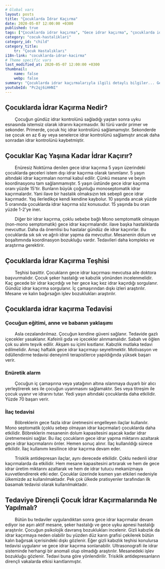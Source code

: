 ```yaml
---
# Global vars
layout: posts
title: "Çocuklarda İdrar Kaçırma"
date: 2020-05-07 12:00:00 +0300
published: true
tags: ["Çocuklarda idrar kaçırma", "Gece idrar kaçırma", "çocuklarda idrar kaçırma tipleri", "Gece idrar kaçırma tedavi", "Enüretik alarm", "çocuklarda idrar kaçırma ilaç", "Çocuklarda İdrar Kaçırma Teşhis", "Çocuklarda idrar kaçırma Tedavi", "Çocuklarda İdrar Kaçırma Nedir" ,  "çocuklarda idrar kaçırma çözüm", "çocuklarda idrar kaçırma ilaç tedavi"]
category: "cocuk-hastaliklari"
category_id: "child"
category_title:
    tr: "Çocuk Hastalıkları"
i18n-link: "cocuklarda-idrar-kacirma"
# Theme specific vars
last_modified_at: 2020-05-07 12:00:00 +0300
thumbnail:
    name: false
    webp: false
summary: "Çocuklarda idrar kaçırmalarıyla ilgili detaylı bilgiler... Gece idrar kaçırma nedir? kaç tipi vardır? Gece idrar kaçırmaları nasıl tedavi edilir? Enüretik alarm, ilaç tedavisi...  Tedaviye dirençli idrar kaçırmalarda ne yapılır?"
youtubeId: "Pc2qj6iHHNI"
---
```


## Çocuklarda İdrar Kaçırma Nedir?

&nbsp;&nbsp;&nbsp;&nbsp;&nbsp;&nbsp;&nbsp;&nbsp;Çocuğun gündüz idrar kontrolünü sağladığı yaştan sonra uyku esnasında istemsiz olarak idrarını kaçırmasıdır. İki türü vardır primer ve sekonder. Primerde, çocuk hiç idrar kontrolünü sağlamamıştır. Sekonderde ise çocuk en az 6 ay veya senelerce idrar kontrolünü sağlamıştır ancak daha sonradan idrar kontrolünü kaybetmiştir.

## Çocuklar Kaç Yaşına Kadar İdrar Kaçırır?

&nbsp;&nbsp;&nbsp;&nbsp;&nbsp;&nbsp;&nbsp;&nbsp;Enüresiz Noktürna denilen gece idrar kaçırma 5 yaşın üzerindeki çocuklarda geceleri istem dışı idrar kaçırma olarak tanımlanır. 5 yaşın altındaki idrar kaçırmaları normal kabul edilir. Çünkü mesane ve beyin koordinasyonu tam sağlanmamıştır. 5 yaşın üstünde gece idrar kaçırma oranı yüzde 15'tir. Bunların büyük çoğunluğu monoseptomatik idrar kaçırmalardır. Yani ilave bir hastalık olmaksızın tek sebepli gece idrar kaçırmadır. Yaş ilerledikçe kendi kendine kaybolur. 10 yaşında ancak yüzde 5 oranında çocuklarda idrar kaçırma söz konusudur. 15 yaşında bu oran yüzde 1-2'ye iner.

&nbsp;&nbsp;&nbsp;&nbsp;&nbsp;&nbsp;&nbsp;&nbsp;Diğer bir idrar kaçırma, çoklu sebebe bağlı Mono semptomatik olmayan (non-mono semptomatik) gece idrar kaçırmalarıdır. ilave başka hastalıklarda mevcuttur. Daha da önemlisi bu hastalar gündüz de idrar kaçırırlar. Bu çocuklarda sık sık ve ağrılı idrar yapma da mevcuttur. Mesanenin dolum ve boşaltımında koordinasyon bozukluğu vardır. Tedavileri daha kompleks ve araştırma gerektirir.

## Çocuklarda İdrar Kaçırma Teşhisi

&nbsp;&nbsp;&nbsp;&nbsp;&nbsp;&nbsp;&nbsp;&nbsp;Teşhisi basittir. Çocukların gece idrar kaçırması mevcutsa aile doktora başvurmalıdır. Çocuk şeker hastalığı ve kabızlık yönünden incelenmelidir. Kaç gecede bir idrar kaçırdığı ve her gece kaç kez idrar kaçırdığı sorgulanır. Gündüz idrar kaçırma sorgulanır. İç çamaşırından dışkı izleri araştırılır. Mesane ve kalın bağırsağın işlev bozuklukları araştırılır.

## Çocuklarda idrar kaçırma Tedavisi

### Çocuğun eğitimi, anne ve babanın yaklaşımı

&nbsp;&nbsp;&nbsp;&nbsp;&nbsp;&nbsp;&nbsp;&nbsp;Asla cezalandırılmaz. Çocuğun kendine güveni sağlanır. Tedavide gazlı içecekler yasaklanır. Kafeinli gıda ve içecekler alınmamalıdır. Sabah ve öğlen çok su alımı teşvik edilir. Akşam su içimi kısıtlanır. Kabızlık mutlaka tedavi edilmelidir. Amaç haftalık gece idrar kaçırmayı seyreltmektir. Motivasyon ve ödüllendirme tedavisi deneyimli terapistlerce yapıldığında yüksek başarı verir.

### Enüretik alarm

&nbsp;&nbsp;&nbsp;&nbsp;&nbsp;&nbsp;&nbsp;&nbsp;Çocuğun iç çamaşırına veya yatağının altına ıslanmaya duyarlı bir alıcı yerleştirerek ses ile çocuğun uyanmasını sağlamaktır. Ses veya titreşim ile çocuk uyanır ve idrarını tutar. Yedi yaşın altındaki çocuklarda daha etkilidir. Yüzde 70 başarı verir.

### İlaç tedavisi

&nbsp;&nbsp;&nbsp;&nbsp;&nbsp;&nbsp;&nbsp;&nbsp;Böbreklerin gece fazla idrar üretmesini engelleyen ilaçlar kullanılır. Mono septomatik (çoklu sebep olmayan idrar kaçırmalar) çocuklarda daha etkilidir. Böbreklerin mesanenin dolum kapasitesini aşacak kadar idrar üretmemesini sağlar. Bu ilaç çocukların gece idrar yapma miktarını azaltarak gece idrar kaçırmalarını önler. Hemen sonuç alınır. İlaç kullanıldığı sürece etkilidir. İlaç kullanımı kesilince idrar kaçırma devam eder.

&nbsp;&nbsp;&nbsp;&nbsp;&nbsp;&nbsp;&nbsp;&nbsp;​Trisklik antidepresan ilaçlar, aynı derecede etkilidir. Çoklu nedenli idrar kaçırmalarda da etkilidir. Hem mesane kapasitesini artırarak ve hem de gece idrar üretim miktarını azaltarak ve hem de idrar tutucu mekanizmaya kuvvetlendirerek etki eder. Çocuklar üzerinde kısmen yan etkileri nedeniyle ülkemizde az kullanılmaktadır. Pek çok ülkede pratisyenler tarafından ilk basamak tedavisi olarak kullanılmaktadır.

## Tedaviye Dirençli Çocuk İdrar Kaçırmalarında Ne Yapılmalı?

&nbsp;&nbsp;&nbsp;&nbsp;&nbsp;&nbsp;&nbsp;&nbsp;Bütün bu tedaviler uygulandıktan sonra gece idrar kaçırmalar devam ediyor ise aşırı aktif mesane, şeker hastalığı ve gece uyku apnesi hastalığı araştırılır. Çocuğun psikolojik davranış bozuklukları incelenir. Gizli kabızlık da idrar kaçırmaya neden olabilir bu yüzden düz karın grafisi çekilerek bütün kalın bağırsak içerisindeki dışkı gözlenir. Eğer gizli kabızlık teşhisi konulursa tedavisi uygulanır ve gece idrar kaçırma sonlanabilir. Ultrasonografi ile idrar sisteminde herhangi bir anomali olup olmadığı araştırılır. Mesanedeki işlev bozukluğu gözlenir. Tedavi buna göre yönlendirilir. Trisiklik antidepresanların dirençli vakalarda etkisi kanıtlanmıştır.
